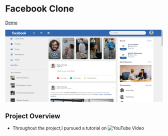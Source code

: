 # Facebook Clone
[Demo](https://ummahanakcanfacebookclone.netlify.app/)

![image](images/facebookclone.png)

## Project Overview
- Throughout the project,I pursued a tutorial on ![YouTube Video](https://www.youtube.com/watch?v=NljIHlZRTTE&ab_channel=GreatStack)
